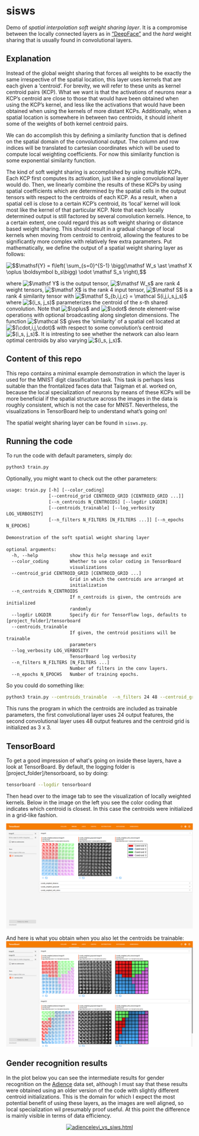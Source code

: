 sisws
=====

Demo of *spatial interpolation soft weight sharing layer*. It is a
compromise between the locally connected layers as in
[“DeepFace”](https://research.fb.com/wp-content/uploads/2016/11/deepface-closing-the-gap-to-human-level-performance-in-face-verification.pdf)
and the *hard* weight sharing that is usually found in convolutional
layers.

Explanation
-----------

Instead of the global weight sharing that forces all weights to be
exactly the same irrespective of the spatial location, this layer uses
kernels that are each given a ’centroid’. For brevity, we will refer to
these units as kernel centroid pairs (KCP). What we want is that the
activations of neurons near a KCP’s centroid are close to those that
would have been obtained when using the KCP’s kernel, and less like the
activations that would have been obtained when using the kernels of more
distant KCPs. Additionally, when a spatial location is somewhere in
between two centroids, it should inherit some of the weights of both
kernel centroid pairs.

We can do accomplish this by defining a similarity function that is
defined on the spatial domain of the convolutional output. The column
and row indices will be translated to cartesian coordinates which will
be used to compute local weighting coefficients. For now this similarity
function is some exponential similarity function.

The kind of soft weight sharing is accomplished by using multiple KCPs.
Each KCP first computes its activation, just like a single convolutional
layer would do. Then, we linearly combine the results of these KCPs by
using spatial coefficients which are determined by the spatial cells in
the output tensors with respect to the centroids of each KCP. As a
result, when a spatial cell is close to a certain KCP’s centroid, its
‘local’ kernel will look most like the kernel of that particular KCP.
Note that each locally determined output is still factored by several
convolution kernels. Hence, to a certain extent, one could regard this
as soft weight sharing or distance based weight sharing. This should
result in a gradual change of local kernels when moving from centroid to
centroid, allowing the features to be significantly more complex with
relatively few extra parameters. Put mathematically, we define the
output of a spatial weight sharing layer as follows:

<img src="https://latex.codecogs.com/gif.latex?$$\mathsf{Y}&space;=&space;f\left(&space;\sum_{s=0}^{S-1}&space;\bigg(\mathsf&space;W_s&space;\ast&space;\mathsf&space;X&space;\oplus&space;\boldsymbol&space;b_s\bigg)&space;\odot&space;\mathsf&space;S_s&space;\right),$$" title="$$\mathsf{Y} = f\left( \sum_{s=0}^{S-1} \bigg(\mathsf W_s \ast \mathsf X \oplus \boldsymbol b_s\bigg) \odot \mathsf S_s \right),$$" /> 

where <img src="https://latex.codecogs.com/gif.latex?$\mathsf&space;Y$" title="$\mathsf Y$" />
 is the output tensor, 
  <img src="https://latex.codecogs.com/gif.latex?$\mathsf&space;W_s$" title="$\mathsf W_s$" />
  are rank 4 weight tensors, <img src="https://latex.codecogs.com/gif.latex?$\mathsf&space;X$" title="$\mathsf X$" />
   is the rank 4 input tensor,
<img src="https://latex.codecogs.com/gif.latex?$\mathsf&space;S$" title="$\mathsf S$" />
 is a rank 4 similarity tensor with
 <img src="https://latex.codecogs.com/gif.latex?$\mathsf&space;S_{b,i,j,c}&space;=&space;\mathcal&space;S(i,j,i_s,j_s)$" title="$\mathsf S_{b,i,j,c} = \mathcal S(i,j,i_s,j_s)$" />
 where <img src="https://latex.codecogs.com/gif.latex?$(i_s,&space;j_s)$" title="$(i_s, j_s)$" />
parameterizes the centroid of the $s$-th shared convolution. Note that
<img src="https://latex.codecogs.com/gif.latex?$\oplus$" title="$\oplus$" />
and 
<img src="https://latex.codecogs.com/gif.latex?$\odot$" title="$\odot$" />
denote element-wise operations with optional
broadcasting along singleton dimensions. The function 
 <img src="https://latex.codecogs.com/gif.latex?$\mathcal&space;S$" title="$\mathcal S$" />
 gives
the ‘similarity’ of a spatial cell located at <img src="https://latex.codecogs.com/gif.latex?$(\cdot,i,j,\cdot)$" title="$(\cdot,i,j,\cdot)$" /> 
with
respect to some convolution’s centroid <img src="https://latex.codecogs.com/gif.latex?$(i_s,&space;j_s)$" title="$(i_s, j_s)$" />. 
It is intresting to
see whether the network can also learn optimal centroids by also varying
<img src="https://latex.codecogs.com/gif.latex?$(i_s,&space;j_s)$" title="$(i_s, j_s)$" />.

Content of this repo
--------------------

This repo contains a minimal example demonstration in which the layer is
used for the MNIST digit classification task. This task is perhaps less
suitable than the frontalized faces data that Taigman et al. worked on,
because the local specialization of neurons by means of these KCPs will
be more beneficial if the spatial structure across the images in the
data is roughly consistent, which is not the case for MNIST.
Nevertheless, the visualizations in TensorBoard help to understand
what’s going on!

The spatial weight sharing layer can be found in `sisws.py`.

Running the code
----------------

To run the code with default parameters, simply do: 
```bash
python3 train.py
```

Optionally, you might want to check out the other parameters:
```
usage: train.py [-h] [--color_coding]
                [--centroid_grid CENTROID_GRID [CENTROID_GRID ...]]
                [--n_centroids N_CENTROIDS] [--logdir LOGDIR]
                [--centroids_trainable] [--log_verbosity LOG_VERBOSITY]
                [--n_filters N_FILTERS [N_FILTERS ...]] [--n_epochs N_EPOCHS]

Demonstration of the soft spatial weight sharing layer

optional arguments:
  -h, --help            show this help message and exit
  --color_coding        Whether to use color coding in TensorBoard
                        visualizations
  --centroid_grid CENTROID_GRID [CENTROID_GRID ...]
                        Grid in which the centroids are arranged at
                        initialization
  --n_centroids N_CENTROIDS
                        If n_centroids is given, the centroids are initialized
                        randomly
  --logdir LOGDIR       Specify dir for TensorFlow logs, defaults to [project_folder]/tensorboard
  --centroids_trainable
                        If given, the centroid positions will be trainable
                        parameters
  --log_verbosity LOG_VERBOSITY
                        TensorBoard log verbosity
  --n_filters N_FILTERS [N_FILTERS ...]
                        Number of filters in the conv layers.
  --n_epochs N_EPOCHS   Number of training epochs.
```

So you could do something like:
```bash
python3 train.py --centroids_trainable  --n_filters 24 48 --centroid_grid 3 3
```
This runs the
program in which the centroids are included as trainable parameters, the
first convolutional layer uses 24 output features, the second
convolutional layer uses 48 output features and the centroid grid is
initialized as 3 x 3.



TensorBoard
-----------
To get a good impression of what's going on inside these layers, have a look at TensorBoard. By default, the logging 
folder is \[project_folder\]/tensorboard, so by doing:
```bash
tensorboard --logdir tensorboard
```
Then head over to the image tab to see the visualization of locally weighted kernels. Below in the image on the left you
see the color coding that indicates which centroid is closest. In this case the centroids were initialized in a 
grid-like fashion. 

![Fixed centroid grid](im/tensorboard.png)

And here is what you obtain when you also let the centroids be trainable:
![Trainable centroids](im/tensorboard2.png)

Gender recognition results
--------------------------
In the plot below you can see the intermediate results for gender recognition on the [Adience](http://www.openu.ac.il/home/hassner/Adience/data.html) 
data set, although I must say that these results
were obtained using an older version of the code with slightly different centroid initializations. This is the domain for which
I expect the most potential benefit of using these layers, as the images are well aligned, so local specialization wil 
presumably proof useful. At this point the difference is mainly visible in terms of data efficiency.
<div>
    <a href="https://plot.ly/~jvdw/18/?share_key=ajyDZl4CkCwBMjtFHj39y5" target="_blank" title="adiencelevi_vs_siws.html" style="display: block; text-align: center;"><img src="https://plot.ly/~jvdw/18.png?share_key=ajyDZl4CkCwBMjtFHj39y5" alt="adiencelevi_vs_siws.html" style="max-width: 100%;width: 600px;"  width="600" onerror="this.onerror=null;this.src='https://plot.ly/404.png';" /></a>
    <script data-plotly="jvdw:18" sharekey-plotly="ajyDZl4CkCwBMjtFHj39y5" src="https://plot.ly/embed.js" async></script>
</div>
